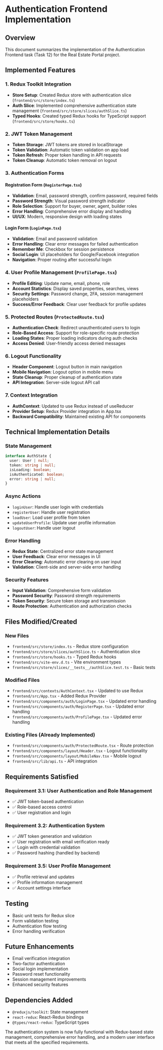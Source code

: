 # Authentication Frontend Implementation

## Overview
This document summarizes the implementation of the Authentication Frontend task (Task 12) for the Real Estate Portal project.

## Implemented Features

### 1. Redux Toolkit Integration
- **Store Setup**: Created Redux store with authentication slice (`frontend/src/store/index.ts`)
- **Auth Slice**: Implemented comprehensive authentication state management (`frontend/src/store/slices/authSlice.ts`)
- **Typed Hooks**: Created typed Redux hooks for TypeScript support (`frontend/src/store/hooks.ts`)

### 2. JWT Token Management
- **Token Storage**: JWT tokens are stored in localStorage
- **Token Validation**: Automatic token validation on app load
- **Token Refresh**: Proper token handling in API requests
- **Token Cleanup**: Automatic token removal on logout

### 3. Authentication Forms

#### Registration Form (`RegisterPage.tsx`)
- **Validation**: Email, password strength, confirm password, required fields
- **Password Strength**: Visual password strength indicator
- **Role Selection**: Support for buyer, owner, agent, builder roles
- **Error Handling**: Comprehensive error display and handling
- **UI/UX**: Modern, responsive design with loading states

#### Login Form (`LoginPage.tsx`)
- **Validation**: Email and password validation
- **Error Handling**: Clear error messages for failed authentication
- **Remember Me**: Checkbox for session persistence
- **Social Login**: UI placeholders for Google/Facebook integration
- **Navigation**: Proper routing after successful login

### 4. User Profile Management (`ProfilePage.tsx`)
- **Profile Editing**: Update name, email, phone, role
- **Account Statistics**: Display saved properties, searches, views
- **Security Settings**: Password change, 2FA, session management placeholders
- **Success/Error Feedback**: Clear user feedback for profile updates

### 5. Protected Routes (`ProtectedRoute.tsx`)
- **Authentication Check**: Redirect unauthenticated users to login
- **Role-Based Access**: Support for role-specific route protection
- **Loading States**: Proper loading indicators during auth checks
- **Access Denied**: User-friendly access denied messages

### 6. Logout Functionality
- **Header Component**: Logout button in main navigation
- **Mobile Navigation**: Logout option in mobile menu
- **State Cleanup**: Proper cleanup of authentication state
- **API Integration**: Server-side logout API call

### 7. Context Integration
- **AuthContext**: Updated to use Redux instead of useReducer
- **Provider Setup**: Redux Provider integration in App.tsx
- **Backward Compatibility**: Maintained existing API for components

## Technical Implementation Details

### State Management
```typescript
interface AuthState {
  user: User | null;
  token: string | null;
  isLoading: boolean;
  isAuthenticated: boolean;
  error: string | null;
}
```

### Async Actions
- `loginUser`: Handle user login with credentials
- `registerUser`: Handle user registration
- `loadUser`: Load user profile from token
- `updateUserProfile`: Update user profile information
- `logoutUser`: Handle user logout

### Error Handling
- **Redux State**: Centralized error state management
- **User Feedback**: Clear error messages in UI
- **Error Clearing**: Automatic error clearing on user input
- **Validation**: Client-side and server-side error handling

### Security Features
- **Input Validation**: Comprehensive form validation
- **Password Security**: Password strength requirements
- **Token Security**: Secure token storage and transmission
- **Route Protection**: Authentication and authorization checks

## Files Modified/Created

### New Files
- `frontend/src/store/index.ts` - Redux store configuration
- `frontend/src/store/slices/authSlice.ts` - Authentication slice
- `frontend/src/store/hooks.ts` - Typed Redux hooks
- `frontend/src/vite-env.d.ts` - Vite environment types
- `frontend/src/store/slices/__tests__/authSlice.test.ts` - Basic tests

### Modified Files
- `frontend/src/contexts/AuthContext.tsx` - Updated to use Redux
- `frontend/src/App.tsx` - Added Redux Provider
- `frontend/src/components/auth/LoginPage.tsx` - Updated error handling
- `frontend/src/components/auth/RegisterPage.tsx` - Updated error handling
- `frontend/src/components/auth/ProfilePage.tsx` - Updated error handling

### Existing Files (Already Implemented)
- `frontend/src/components/auth/ProtectedRoute.tsx` - Route protection
- `frontend/src/components/layout/Header.tsx` - Logout functionality
- `frontend/src/components/layout/MobileNav.tsx` - Mobile logout
- `frontend/src/lib/api.ts` - API integration

## Requirements Satisfied

### Requirement 3.1: User Authentication and Role Management
- ✅ JWT token-based authentication
- ✅ Role-based access control
- ✅ User registration and login

### Requirement 3.2: Authentication System
- ✅ JWT token generation and validation
- ✅ User registration with email verification ready
- ✅ Login with credential validation
- ✅ Password hashing (handled by backend)

### Requirement 3.5: User Profile Management
- ✅ Profile retrieval and updates
- ✅ Profile information management
- ✅ Account settings interface

## Testing
- Basic unit tests for Redux slice
- Form validation testing
- Authentication flow testing
- Error handling verification

## Future Enhancements
- Email verification integration
- Two-factor authentication
- Social login implementation
- Password reset functionality
- Session management improvements
- Enhanced security features

## Dependencies Added
- `@reduxjs/toolkit`: State management
- `react-redux`: React-Redux bindings
- `@types/react-redux`: TypeScript types

The authentication system is now fully functional with Redux-based state management, comprehensive error handling, and a modern user interface that meets all the specified requirements.